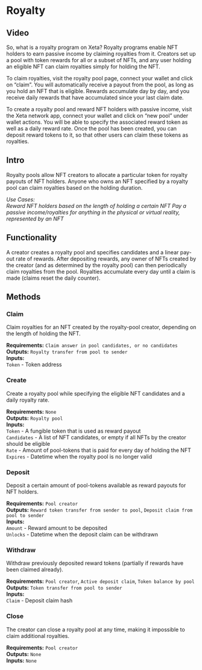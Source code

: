 # Royalty

## Video
So, what is a royalty program on Xeta? Royalty programs enable NFT holders to earn passive income by claiming royalties from it. Creators set up a pool with token rewards for all or a subset of NFTs, and any user holding an eligible NFT can claim royalties simply for holding the NFT.

To claim royalties, visit the royalty pool page, connect your wallet and click on “claim”. You will automatically receive a payout from the pool, as long as you hold an NFT that is eligible. Rewards accumulate day by day, and you receive daily rewards that have accumulated since your last claim date.

To create a royalty pool and reward NFT holders with passive income, visit the Xeta network app, connect your wallet and click on “new pool” under wallet actions. You will be able to specify the associated reward token as well as a daily reward rate. Once the pool has been created, you can deposit reward tokens to it, so that other users can claim these tokens as royalties.

## Intro
Royalty pools allow NFT creators to allocate a particular token for royalty payouts of NFT holders. Anyone who owns an NFT specified by a royalty pool can claim royalties based on the holding duration.

*Use Cases:  
Reward NFT holders based on the length of holding a certain NFT
Pay a passive income/royalties for anything in the physical or virtual reality, represented by an NFT*

## Functionality
A creator creates a royalty pool and specifies candidates and a linear pay-out rate of rewards. After depositing rewards, any owner of NFTs created by the creator (and as determined by the royalty pool) can then periodically claim royalties from the pool. Royalties accumulate every day until a claim is made (claims reset the daily counter).

## Methods

### Claim
Claim royalties for an NFT created by the royalty-pool creator, depending on the length of holding the NFT.

**Requirements:** `Claim answer in pool candidates, or no candidates`  
**Outputs:** `Royalty transfer from pool to sender`  
**Inputs:**  
`Token` - Token address  

### Create
Create a royalty pool while specifying the eligible NFT candidates and a daily royalty rate.

**Requirements:** `None`  
**Outputs:** `Royalty pool`  
**Inputs:**  
`Token` - A fungible token that is used as reward payout  
`Candidates` - A list of NFT candidates, or empty if all NFTs by the creator should be eligible  
`Rate` - Amount of pool-tokens that is paid for every day of holding the NFT  
`Expires` - Datetime when the royalty pool is no longer valid  

### Deposit
Deposit a certain amount of pool-tokens available as reward payouts for NFT holders.

**Requirements:** `Pool creator`  
**Outputs:** `Reward token transfer from sender to pool`, `Deposit claim from pool to sender`  
**Inputs:**  
`Amount` - Reward amount to be deposited  
`Unlocks` - Datetime when the deposit claim can be withdrawn  

### Withdraw
Withdraw previously deposited reward tokens (partially if rewards have been claimed already).

**Requirements:** `Pool creator`, `Active deposit claim`, `Token balance by pool`  
**Outputs:** `Token transfer from pool to sender`  
**Inputs:**  
`Claim` - Deposit claim hash  

### Close
The creator can close a royalty pool at any time, making it impossible to claim additional royalties.

**Requirements:** `Pool creator`  
**Outputs:** `None`  
**Inputs:** `None`  

<div style="page-break-after: always; visibility: hidden">\pagebreak</div>